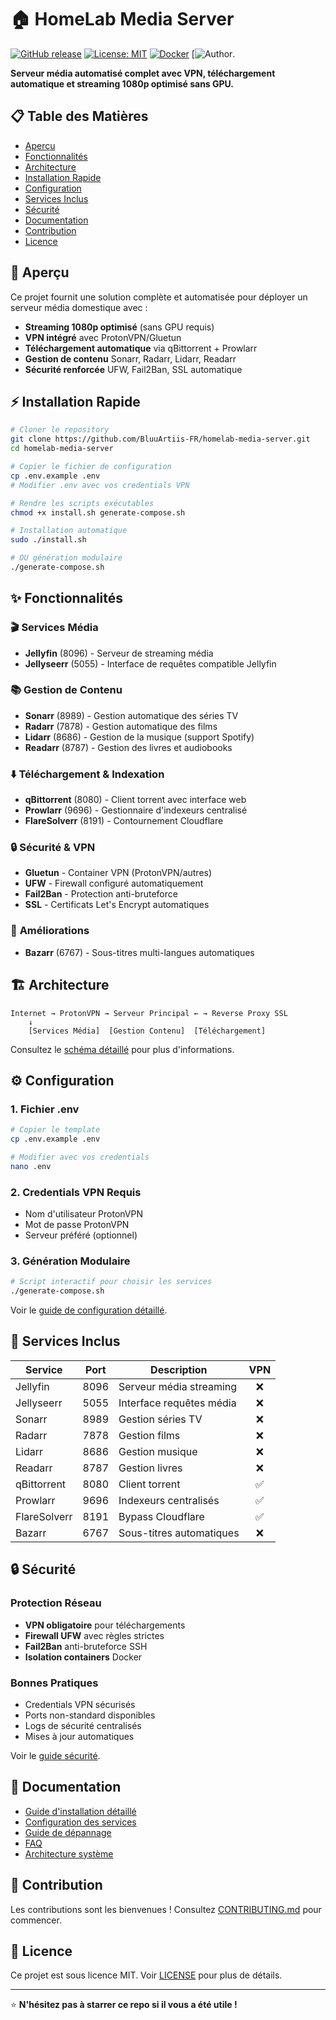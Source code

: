 # 🏠 HomeLab Media Server

[![GitHub release](https://img.shields.io/github/release/BluuArtiis-FR/homelab-media-server.svg)](https://github.com/BluuArtiis-FR/homelab-media-server/releases)
[![License: MIT](https://img.shields.io/badge/License-MIT-yellow.svg)](https://opensource.org/licenses/MIT)
[![Docker](https://img.shields.io/badge/Docker-Compatible-blue.svg)](https://www.docker.com/)
[![Author](BluuArtiis-FR).

**Serveur média automatisé complet avec VPN, téléchargement automatique et streaming 1080p optimisé sans GPU.**

## 📋 Table des Matières
- [Aperçu](#aperçu)
- [Fonctionnalités](#fonctionnalités)
- [Architecture](#architecture)
- [Installation Rapide](#installation-rapide)
- [Configuration](#configuration)
- [Services Inclus](#services-inclus)
- [Sécurité](#sécurité)
- [Documentation](#documentation)
- [Contribution](#contribution)
- [Licence](#licence)

## 🎯 Aperçu

Ce projet fournit une solution complète et automatisée pour déployer un serveur média domestique avec :
- **Streaming 1080p optimisé** (sans GPU requis)
- **VPN intégré** avec ProtonVPN/Gluetun
- **Téléchargement automatique** via qBittorrent + Prowlarr
- **Gestion de contenu** Sonarr, Radarr, Lidarr, Readarr
- **Sécurité renforcée** UFW, Fail2Ban, SSL automatique

## ⚡ Installation Rapide

```bash
# Cloner le repository
git clone https://github.com/BluuArtiis-FR/homelab-media-server.git
cd homelab-media-server

# Copier le fichier de configuration
cp .env.example .env
# Modifier .env avec vos credentials VPN

# Rendre les scripts exécutables
chmod +x install.sh generate-compose.sh

# Installation automatique
sudo ./install.sh

# OU génération modulaire
./generate-compose.sh
```

## ✨ Fonctionnalités

### 🎬 **Services Média**
- **Jellyfin** (8096) - Serveur de streaming média
- **Jellyseerr** (5055) - Interface de requêtes compatible Jellyfin

### 📚 **Gestion de Contenu**
- **Sonarr** (8989) - Gestion automatique des séries TV
- **Radarr** (7878) - Gestion automatique des films
- **Lidarr** (8686) - Gestion de la musique (support Spotify)
- **Readarr** (8787) - Gestion des livres et audiobooks

### ⬇️ **Téléchargement & Indexation**
- **qBittorrent** (8080) - Client torrent avec interface web
- **Prowlarr** (9696) - Gestionnaire d'indexeurs centralisé
- **FlareSolverr** (8191) - Contournement Cloudflare

### 🔒 **Sécurité & VPN**
- **Gluetun** - Container VPN (ProtonVPN/autres)
- **UFW** - Firewall configuré automatiquement
- **Fail2Ban** - Protection anti-bruteforce
- **SSL** - Certificats Let's Encrypt automatiques

### 🌟 **Améliorations**
- **Bazarr** (6767) - Sous-titres multi-langues automatiques

## 🏗️ Architecture

```
Internet → ProtonVPN → Serveur Principal ← → Reverse Proxy SSL
    ↓
    [Services Média]  [Gestion Contenu]  [Téléchargement]
```

Consultez le [schéma détaillé](docs/architecture.md) pour plus d'informations.

## ⚙️ Configuration

### 1. **Fichier .env**
```bash
# Copier le template
cp .env.example .env

# Modifier avec vos credentials
nano .env
```

### 2. **Credentials VPN Requis**
- Nom d'utilisateur ProtonVPN
- Mot de passe ProtonVPN
- Serveur préféré (optionnel)

### 3. **Génération Modulaire**
```bash
# Script interactif pour choisir les services
./generate-compose.sh
```

Voir le [guide de configuration détaillé](docs/configuration.md).

## 🚀 Services Inclus

| Service | Port | Description | VPN |
|----|----|----|:----:|
| Jellyfin | 8096 | Serveur média streaming | ❌ |
| Jellyseerr | 5055 | Interface requêtes média | ❌ |
| Sonarr | 8989 | Gestion séries TV | ❌ |
| Radarr | 7878 | Gestion films | ❌ |
| Lidarr | 8686 | Gestion musique | ❌ |
| Readarr | 8787 | Gestion livres | ❌ |
| qBittorrent | 8080 | Client torrent | ✅ |
| Prowlarr | 9696 | Indexeurs centralisés | ✅ |
| FlareSolverr | 8191 | Bypass Cloudflare | ✅ |
| Bazarr | 6767 | Sous-titres automatiques | ❌ |

## 🔒 Sécurité

### Protection Réseau
- **VPN obligatoire** pour téléchargements
- **Firewall UFW** avec règles strictes
- **Fail2Ban** anti-bruteforce SSH
- **Isolation containers** Docker

### Bonnes Pratiques
- Credentials VPN sécurisés
- Ports non-standard disponibles
- Logs de sécurité centralisés
- Mises à jour automatiques

Voir le [guide sécurité](docs/troubleshooting.md#sécurité).

## 📖 Documentation

- [Guide d'installation détaillé](docs/installation.md)
- [Configuration des services](docs/configuration.md)
- [Guide de dépannage](docs/troubleshooting.md)
- [FAQ](docs/faq.md)
- [Architecture système](docs/architecture.md)

## 🤝 Contribution

Les contributions sont les bienvenues ! Consultez [CONTRIBUTING.md](CONTRIBUTING.md) pour commencer.

## 📄 Licence

Ce projet est sous licence MIT. Voir [LICENSE](LICENSE) pour plus de détails.

---

⭐ **N'hésitez pas à starrer ce repo si il vous a été utile !**
